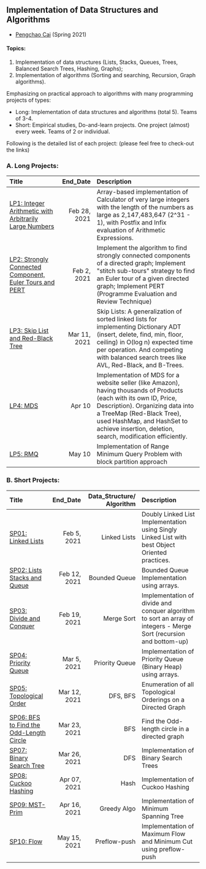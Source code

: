 ## Implementation of Data Structures and Algorithms

- [Pengchao Cai](https://github.com/Pengchao-Cai) 
  (Spring 2021)
  

#### Topics: 
1. Implementation of data structures (Lists, Stacks, Queues, Trees, Balanced Search Trees, Hashing, Graphs); 
2. Implementation of algorithms (Sorting and searching, Recursion, Graph algorithms).

Emphasizing on practical approach to algorithms with many programming projects of types: 
- Long: Implementation of data structures and algorithms (total 5). Teams of 3-4.
- Short: Empirical studies, Do-and-learn projects. One project (almost) every week. Teams of 2 or individual.

Following is the detailed list of each project: 
(please feel free to check-out the links)

### A. Long Projects: 

|     Title      |     End_Date     |  Description  | 
|:---------------|-----------------:|:--------------| 
| [LP1: Integer Arithmetic with Arbitrarily Large Numbers](https://github.com/Pengchao-Cai/LP01-Integer-arithmetic-with-arbitrarily-large-numbers)  | Feb 28, 2021 | Array-based implementation of Calculator of very large integers with the length of the numbers as large as 2,147,483,647 (2^31 - 1), with Postfix and Infix evaluation of Arithmetic Expressions. | 
| [LP2: Strongly Connected Component, Euler Tours and PERT](https://github.com/Pengchao-Cai/LP02-SCC-EulerTours-PERT)  | Feb 2, 2021 | Implement the algorithm to find strongly connected components of a directed graph; Implement "stitch sub-tours" strategy to find an Euler tour of a given directed graph; Implement PERT (Programme Evaluation and Review Technique) | 
| [LP3: Skip List and Red-Black Tree](https://github.com/Pengchao-Cai/LP03-Skip-Lists-and-RBT)  | Mar 11, 2021 | Skip Lists: A generalization of sorted linked lists for implementing Dictionary ADT (insert, delete, find, min, floor, ceiling) in O(log n) expected time per operation. And competing with balanced search trees like AVL, Red-Black, and B-Trees. | 
| [LP4: MDS](https://github.com/Pengchao-Cai/LP04-multi-dimensional-search)  | Apr 10 | Implementation of MDS for a website seller (like Amazon), having thousands of Products (each with its own ID, Price, Description). Organizing data into a TreeMap (Red-Black Tree), used HashMap, and HashSet to achieve insertion, deletion, search, modification efficiently. | 
| [LP5: RMQ](https://github.com/Pengchao-Cai/LP05-Range-Minimum-Query)  | May 10 | Implementation of Range Minimum Query Problem with block partition approach| 
 
 
 ### B. Short Projects: 
 
|     Title      |  End_Date  |  Data_Structure/ Algorithm  |  Description  | 
|:---------------|-----------:|----------------------------:|:--------------| 
| [SP01: Linked Lists](https://github.com/Pengchao-Cai/SP01-Linked-Lists) | Feb 5, 2021 | Linked Lists | Doubly Linked List Implementation using Singly Linked List with best Object Oriented practices. | 
| [SP02: Lists Stacks and Queue](https://github.com/Pengchao-Cai/SP02-BoundedQueue) | Feb 12, 2021 | Bounded Queue | Bounded Queue Implementation using arrays. | 
| [SP03: Divide and Conquer](https://github.com/Pengchao-Cai/SP03-Merge-Sort) | Feb 19, 2021 | Merge Sort | Implementation of divide and conquer algorithm to sort an array of integers - Merge Sort (recursion and bottom-up)| 
| [SP04: Priority Queue](https://github.com/Pengchao-Cai/SP04-Binary-Heap) | Mar 5, 2021 |Priority Queue | Implementation of Priority Queue (Binary Heap) using arrays. | 
| [SP05: Topological Order](https://github.com/Pengchao-Cai/SP05-toposort-dfs) | Mar 12, 2021 | DFS, BFS| Enumeration of all Topological Orderings on a Directed Graph | 
| [SP06: BFS to Find the Odd-Length Circle](https://github.com/Pengchao-Cai/SP06-BFS-output-odd-length-circle) | Mar 23, 2021 | BFS | Find the Odd-length circle in a directed graph|
| [SP07: Binary Search Tree](https://github.com/Pengchao-Cai/SP07-Binary-Search-Tree) | Mar 26, 2021 | DFS |Implementation of Binary Search Trees|
| [SP08: Cuckoo Hashing](https://github.com/Pengchao-Cai/SP08-cuckoo-hashing) | Apr 07, 2021 | Hash| Implementation of Cuckoo Hashing | 
| [SP09: MST-Prim](https://github.com/Pengchao-Cai/SP09-minimum-spanning-tree) | Apr 16, 2021 | Greedy Algo | Implementation of Minimum Spanning Tree|  
| [SP10: Flow](https://github.com/Pengchao-Cai/SP10-Flow) | May 15, 2021 | Preflow-push | Implementation of Maximum Flow and Minimum Cut using preflow-push |
